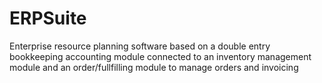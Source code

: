 # ERPSuite
Enterprise resource planning software based on a double entry bookkeeping accounting module connected to an inventory management module and an order/fullfilling module to manage orders and invoicing
